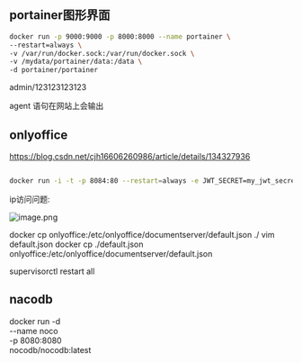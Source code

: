 ## portainer图形界面

```bash
docker run -p 9000:9000 -p 8000:8000 --name portainer \
--restart=always \
-v /var/run/docker.sock:/var/run/docker.sock \
-v /mydata/portainer/data:/data \
-d portainer/portainer
```

admin/123123123123

agent 语句在网站上会输出

## onlyoffice

https://blog.csdn.net/cjh16606260986/article/details/134327936

```bash

docker run -i -t -p 8084:80 --restart=always -e JWT_SECRET=my_jwt_secret -e JWT_ENABLED=false onlyoffice-documentserver:8.0.1

```

ip访问问题:

![image.png](https://cdn.jsdelivr.net/gh/wang-jie-2020/images/20250326171658.png)


docker cp onlyoffice:/etc/onlyoffice/documentserver/default.json ./
vim default.json
docker cp ./default.json onlyoffice:/etc/onlyoffice/documentserver/default.json

supervisorctl restart all

## nacodb

docker run -d \
  --name noco \
  -p 8080:8080 \
  nocodb/nocodb:latest